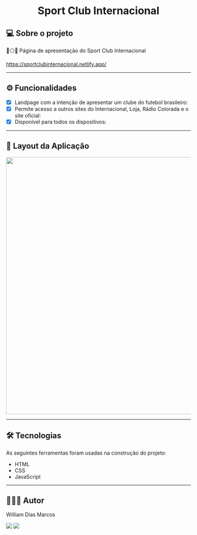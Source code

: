 <h1 align="center"> Sport Club Internacional </h1>

## 💻 Sobre o projeto

🔴⚪️🔴 Página de apresentação do Sport Club Internacional

https://sportclubinternacional.netlify.app/

---

## ⚙️ Funcionalidades

- [x] Landpage com a intenção de apresentar um clube do futebol brasileiro:
- [x] Permite acesso a outros sites do Internacional, Loja, Rádio Colorada e o site oficial:
- [x] Disponível para todos os dispositivos:

---

## 📱 Layout da Aplicação

<p text  align="center">
<img img width= "700" src= "https://github.com/William-Dias-Marcos/Sport_Club_Internacional/blob/master/to_readme/gif.gif"> 
</p>


---

## 🛠 Tecnologias

As seguintes ferramentas foram usadas na construção do projeto:

- HTML
- CSS
- JavaScript

---

## 👨🏼‍💻 Autor

William Dias Marcos

 <a href = "mailto:william.diasmarcos@gmail.com"><img src="https://img.shields.io/badge/-Gmail-%23333?style=for-the-badge&logo=gmail&logoColor=white"        target="_blank"></a>
 <a href="https://www.linkedin.com/in/william-dias-marcos-25981a192" target="_blank"><img src="https://img.shields.io/badge/-LinkedIn-%230077B5?style=for-the-badge&logo=linkedin&logoColor=white" target="_blank"></a>
